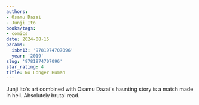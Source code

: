 ```yaml
---
authors:
- Osamu Dazai
- Junji Ito
books/tags:
- comics
date: 2024-08-15
params:
  isbn13: '9781974707096'
  year: '2019'
slug: '9781974707096'
star_rating: 4
title: No Longer Human
---
```


Junji Ito's art combined with Osamu Dazai's haunting story is a match made in hell. Absolutely brutal read.

<!--more-->
